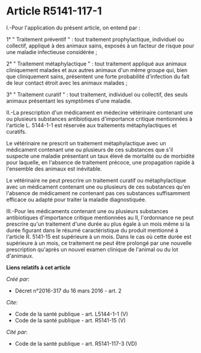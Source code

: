 # Article R5141-117-1

I.-Pour l'application du présent article, on entend par : 

1° " Traitement préventif " : tout traitement prophylactique, individuel ou collectif, appliqué à des animaux sains, exposés
à un facteur de risque pour une maladie infectieuse considérée ; 

2° " Traitement métaphylactique " : tout traitement appliqué aux animaux cliniquement malades et aux autres animaux d'un même
groupe qui, bien que cliniquement sains, présentent une forte probabilité d'infection du fait de leur contact étroit avec les
animaux malades ; 

3° " Traitement curatif " : tout traitement, individuel ou collectif, des seuls animaux présentant les symptômes d'une
maladie. 

II.-La prescription d'un médicament en médecine vétérinaire contenant une ou plusieurs substances antibiotiques d'importance
critique mentionnées à l'article L. 5144-1-1 est réservée aux traitements métaphylactiques et curatifs. 

Le vétérinaire ne prescrit un traitement métaphylactique avec un médicament contenant une ou plusieurs de ces substances que
s'il suspecte une maladie présentant un taux élevé de mortalité ou de morbidité pour laquelle, en l'absence de traitement
précoce, une propagation rapide à l'ensemble des animaux est inévitable. 

Le vétérinaire ne peut prescrire un traitement curatif ou métaphylactique avec un médicament contenant une ou plusieurs de
ces substances qu'en l'absence de médicament ne contenant pas ces substances suffisamment efficace ou adapté pour traiter la
maladie diagnostiquée. 

III.-Pour les médicaments contenant une ou plusieurs substances antibiotiques d'importance critique mentionnées au II,
l'ordonnance ne peut prescrire qu'un traitement d'une durée au plus égale à un mois même si la durée figurant dans le résumé
caractéristique du produit mentionné à l'article R. 5141-15 est supérieure à un mois. Dans le cas où cette durée est
supérieure à un mois, ce traitement ne peut être prolongé par une nouvelle prescription qu'après un nouvel examen clinique de
l'animal ou du lot d'animaux.

**Liens relatifs à cet article**

_Créé par_:

  - Décret n°2016-317 du 16 mars 2016 - art. 2

_Cite_:

  - Code de la santé publique - art. L5144-1-1 (V)
  - Code de la santé publique - art. R5141-15 (V)

_Cité par_:

  - Code de la santé publique - art. R5141-117-3 (VD)
